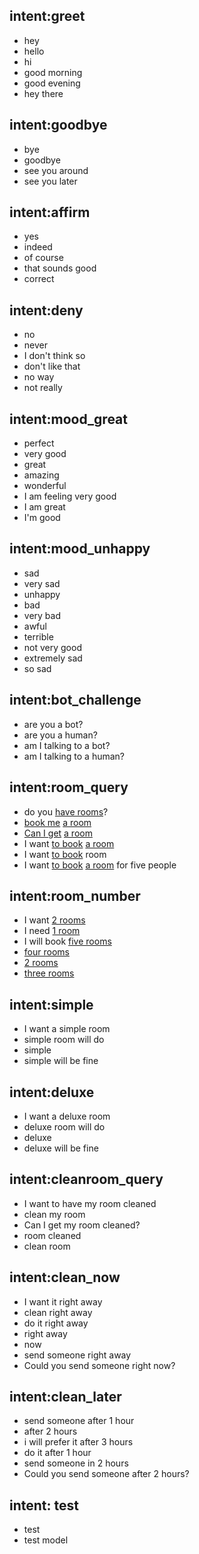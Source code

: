 ## intent:greet
- hey
- hello
- hi
- good morning
- good evening
- hey there

## intent:goodbye
- bye
- goodbye
- see you around
- see you later

## intent:affirm
- yes
- indeed
- of course
- that sounds good
- correct

## intent:deny
- no
- never
- I don't think so
- don't like that
- no way
- not really

## intent:mood_great
- perfect
- very good
- great
- amazing
- wonderful
- I am feeling very good
- I am great
- I'm good

## intent:mood_unhappy
- sad
- very sad
- unhappy
- bad
- very bad
- awful
- terrible
- not very good
- extremely sad
- so sad

## intent:bot_challenge
- are you a bot?
- are you a human?
- am I talking to a bot?
- am I talking to a human?

## intent:room_query
- do you [have rooms](book)?
- [book me](book) [a room](room_number)
- [Can I get](book) [a room](room_number)
- I want [to book](book) [a room](room_number)
- I want [to book](book) room
- I want [to book](book) [a room](room_number) for five people

## intent:room_number
- I want [2 rooms](room_number)
- I need [1 room](room_number)
- I will book [five rooms](room_number)
- [four rooms](room_number)
- [2 rooms](room_number)
- [three rooms](room_number)

## intent:simple
- I want a simple room
- simple room will do
- simple
- simple will be fine

## intent:deluxe
- I want a deluxe room
- deluxe room will do
- deluxe
- deluxe will be fine


## intent:cleanroom_query
- I want to have my room cleaned
- clean my room
- Can I get my room cleaned?
- room cleaned
- clean room

## intent:clean_now
- I want it right away
- clean right away
- do it right away
- right away
- now
- send someone right away
- Could you send someone right now?

## intent:clean_later
- send someone after 1 hour
- after 2 hours
- i will prefer it after 3 hours
- do it after 1 hour
- send someone in 2 hours
- Could you send someone after 2 hours?

## intent: test
- test
- test model